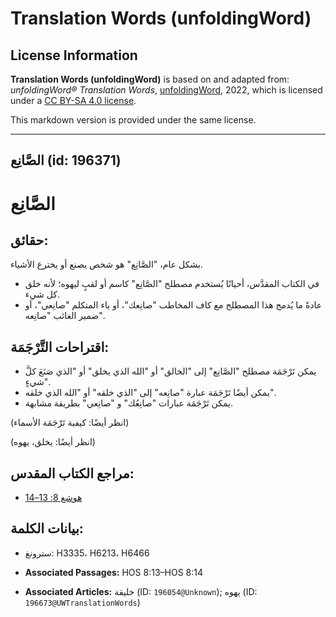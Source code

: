 # Translation Words (unfoldingWord)

## License Information

**Translation Words (unfoldingWord)** is based on and adapted from: _unfoldingWord® Translation Words_, [unfoldingWord](https://unfoldingword.org/utw), 2022, which is licensed under a [CC BY-SA 4.0 license](https://creativecommons.org/licenses/by-sa/4.0/legalcode.en).

This markdown version is provided under the same license.



--------------------------------

## الصَّانِع (id: 196371)

الصَّانِع
=========

حقائق:
------

بشكل عام، "الصَّانِع" هو شخص يصنع أو يخترع الأشياء.

* في الكتاب المقدَّس، أحيانًا يُستخدم مصطلح "الصَّانِع" كاسم أو لقبٍ ليهوه؛ لأنه خلق كل شيء.
* عادةً ما يُدمج هذا المصطلح مع كاف المخاطب "صانِعك"، أو ياء المتكلم "صانِعي"، أو ضمير الغائب "صانِعه".

اقتراحات التَّرْجَمَة:
----------------------

* يمكن تَرْجَمَة مصطلح "الصَّانِع" إلى "الخالق" أو "الله الذي يخلق" أو "الذي صَنَعَ كلَّ شيءٍ".
* يمكن أيضًا تَرْجَمَة عبارة "صانِعه" إلى "الذي خلقه" أو "الله الذي خلقه".
* يمكن تَرْجَمَة عبارات "صانِعُك" و "صانِعي" بطريقة مشابهة.

(انظر أيضًا: كيفية تَرْجَمَة الأسماء)

(انظر أيضًا: يخلق، يهوه)

مراجع الكتاب المقدس:
--------------------

* [هوشع 8: 13–14](https://ref.ly/Hos8:13-Hos8:14)

بيانات الكلمة:
--------------

* سترونغ: H3335، H6213، H6466

* **Associated Passages:** HOS 8:13–HOS 8:14
* **Associated Articles:** خليقة (ID: `196054@Unknown`); يهوه (ID: `196673@UWTranslationWords`)

